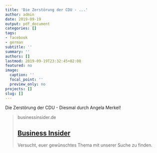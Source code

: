 ```yaml
---
title: 'Die Zerstörung der CDU - ...'
author: admin
date: 2019-09-19
output: pdf_document
categories: []
tags:
- facebook
- german
subtitle: ''
summary: ''
authors: []
lastmod: 2019-09-19T23:32:45+02:00
featured: no
image:
  caption: ''
  focal_point: ''
  preview_only: no
projects: []
slug: []
---
```

Die Zerstörung der CDU - Diesmal durch Angela Merkel!
> businessinsider.de
> ## [Business Insider](https://www.businessinsider.de/angela-merkel-greta-thunberg-klimaschutz-buch-klimapaket-2019-9)
>
>Versucht, euer gewünschtes Thema mit unserer Suche zu finden.

